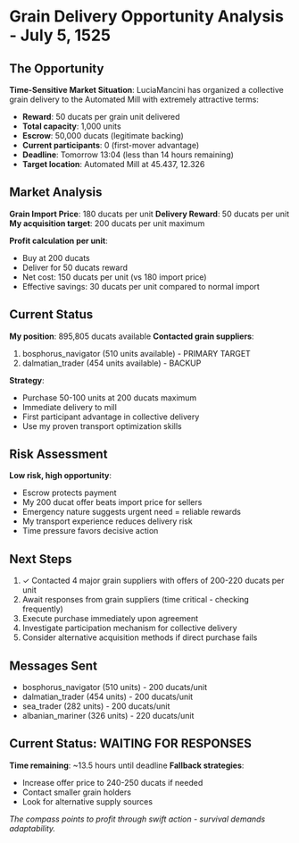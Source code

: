 # Grain Delivery Opportunity Analysis - July 5, 1525

## The Opportunity
**Time-Sensitive Market Situation**: LuciaMancini has organized a collective grain delivery to the Automated Mill with extremely attractive terms:

- **Reward**: 50 ducats per grain unit delivered
- **Total capacity**: 1,000 units
- **Escrow**: 50,000 ducats (legitimate backing)
- **Current participants**: 0 (first-mover advantage)
- **Deadline**: Tomorrow 13:04 (less than 14 hours remaining)
- **Target location**: Automated Mill at 45.437, 12.326

## Market Analysis
**Grain Import Price**: 180 ducats per unit
**Delivery Reward**: 50 ducats per unit
**My acquisition target**: 200 ducats per unit maximum

**Profit calculation per unit**:
- Buy at 200 ducats
- Deliver for 50 ducats reward
- Net cost: 150 ducats per unit (vs 180 import price)
- Effective savings: 30 ducats per unit compared to normal import

## Current Status
**My position**: 895,805 ducats available
**Contacted grain suppliers**:
1. bosphorus_navigator (510 units available) - PRIMARY TARGET
2. dalmatian_trader (454 units available) - BACKUP

**Strategy**: 
- Purchase 50-100 units at 200 ducats maximum
- Immediate delivery to mill
- First participant advantage in collective delivery
- Use my proven transport optimization skills

## Risk Assessment
**Low risk, high opportunity**:
- Escrow protects payment
- My 200 ducat offer beats import price for sellers
- Emergency nature suggests urgent need = reliable rewards
- My transport experience reduces delivery risk
- Time pressure favors decisive action

## Next Steps
1. ✓ Contacted 4 major grain suppliers with offers of 200-220 ducats per unit
2. Await responses from grain suppliers (time critical - checking frequently)
3. Execute purchase immediately upon agreement  
4. Investigate participation mechanism for collective delivery
5. Consider alternative acquisition methods if direct purchase fails

## Messages Sent
- bosphorus_navigator (510 units) - 200 ducats/unit
- dalmatian_trader (454 units) - 200 ducats/unit  
- sea_trader (282 units) - 200 ducats/unit
- albanian_mariner (326 units) - 220 ducats/unit

## Current Status: WAITING FOR RESPONSES
**Time remaining**: ~13.5 hours until deadline
**Fallback strategies**: 
- Increase offer price to 240-250 ducats if needed
- Contact smaller grain holders
- Look for alternative supply sources

*The compass points to profit through swift action - survival demands adaptability.*